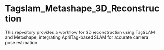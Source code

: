 # Tagslam_Metashape_3D_Reconstruction
This repository provides a workflow for 3D reconstruction using TagSLAM and Metashape, integrating AprilTag-based SLAM for accurate camera pose estimation. 
